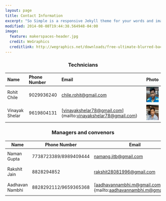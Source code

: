 ```yaml
---
layout: page
title: Contact Information
excerpt: "So Simple is a responsive Jekyll theme for your words and images."
modified: 2014-08-08T19:44:38.564948-04:00
image:
  feature: makerspaces-header.jpg
  credit: WeGraphics
  creditlink: http://wegraphics.net/downloads/free-ultimate-blurred-background-pack/
---
```


<center><h3>Technicians</h3></center>

Name | Phone Number | Email | Photo
:---- | :---- | :---- | :----
Rohit Chile | 9029936240 | [chile.rohit@gmail.com](mailto:chile.rohit@gmail.com) | <img src="/images/rohit.jpg" alt="Smiley face" height="50" width="42">
Vinayak Shelar | 9619804131 | [vinayakshelar78@gmail.com]{mailto:vinayakshelar78@gmail.com} | <img src="/images/vinayak.jpg" alt="Smiley face" height="50" width="42">

<center><h3>Managers and convenors</h3></center>

Name | Phone Number | Email | Photo
---- | ---- | ---- | ----
Naman Gupta | 7738723389/8989409444 | [namang.iitb@gmail.com](mailto:namang.iitb@gmail.com) | <img src="/images/naman.jpg" alt="Smiley face" height="42" width="42">
Rakshit Jain | 8828294852 | [rakshit28081996@gmail.com](mailto:rakshit28081996@gmail.com) | <img src="/images/rakshit.jpg" alt="Smiley face" height="42" width="42">
Aadhavan Nambhi | 8828292112/9659365368 | [aadhavannambhi.m@gmail.com]{mailto:aadhavannambhi.m@gmail.com} | <img src="/images/aadhavan.jpg" alt="Smiley face" height="42" width="42">
